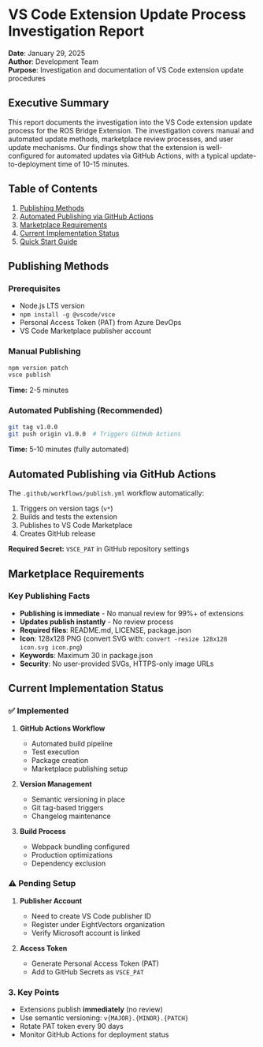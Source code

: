 # VS Code Extension Update Process Investigation Report

**Date**: January 29, 2025  
**Author**: Development Team  
**Purpose**: Investigation and documentation of VS Code extension update procedures

## Executive Summary

This report documents the investigation into the VS Code extension update process for the ROS Bridge Extension. The investigation covers manual and automated update methods, marketplace review processes, and user update mechanisms. Our findings show that the extension is well-configured for automated updates via GitHub Actions, with a typical update-to-deployment time of 10-15 minutes.

## Table of Contents

1. [Publishing Methods](#publishing-methods)
2. [Automated Publishing via GitHub Actions](#automated-publishing-via-github-actions)
3. [Marketplace Requirements](#marketplace-requirements)
4. [Current Implementation Status](#current-implementation-status)
5. [Quick Start Guide](#quick-start-guide)

## Publishing Methods

### Prerequisites

- Node.js LTS version
- `npm install -g @vscode/vsce`
- Personal Access Token (PAT) from Azure DevOps
- VS Code Marketplace publisher account

### Manual Publishing

```bash
npm version patch
vsce publish
```

**Time:** 2-5 minutes

### Automated Publishing (Recommended)

```bash
git tag v1.0.0
git push origin v1.0.0  # Triggers GitHub Actions
```

**Time:** 5-10 minutes (fully automated)

## Automated Publishing via GitHub Actions

The `.github/workflows/publish.yml` workflow automatically:

1. Triggers on version tags (`v*`)
2. Builds and tests the extension
3. Publishes to VS Code Marketplace
4. Creates GitHub release

**Required Secret:** `VSCE_PAT` in GitHub repository settings

## Marketplace Requirements

### Key Publishing Facts

- **Publishing is immediate** - No manual review for 99%+ of extensions
- **Updates publish instantly** - No review process
- **Required files**: README.md, LICENSE, package.json
- **Icon**: 128x128 PNG (convert SVG with: `convert -resize 128x128 icon.svg icon.png`)
- **Keywords**: Maximum 30 in package.json
- **Security**: No user-provided SVGs, HTTPS-only image URLs

## Current Implementation Status

### ✅ Implemented

1. **GitHub Actions Workflow**

   - Automated build pipeline
   - Test execution
   - Package creation
   - Marketplace publishing setup

2. **Version Management**

   - Semantic versioning in place
   - Git tag-based triggers
   - Changelog maintenance

3. **Build Process**
   - Webpack bundling configured
   - Production optimizations
   - Dependency exclusion

### ⚠️ Pending Setup

1. **Publisher Account**

   - Need to create VS Code publisher ID
   - Register under EightVectors organization
   - Verify Microsoft account is linked

2. **Access Token**

   - Generate Personal Access Token (PAT)
   - Add to GitHub Secrets as `VSCE_PAT`

### 3. Key Points

- Extensions publish **immediately** (no review)
- Use semantic versioning: `v{MAJOR}.{MINOR}.{PATCH}`
- Rotate PAT token every 90 days
- Monitor GitHub Actions for deployment status
